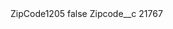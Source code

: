 <?xml version="1.0" encoding="UTF-8"?>
<CustomMetadata xmlns="http://soap.sforce.com/2006/04/metadata" xmlns:xsi="http://www.w3.org/2001/XMLSchema-instance" xmlns:xsd="http://www.w3.org/2001/XMLSchema">
    <label>ZipCode1205</label>
    <protected>false</protected>
    <values>
        <field>Zipcode__c</field>
        <value xsi:type="xsd:string">21767</value>
    </values>
</CustomMetadata>
